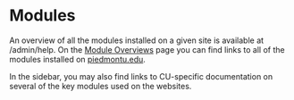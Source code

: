 # Modules
An overview of all the modules installed on a given site is available at /admin/help. On the [Module Overviews](/module-overviews.md) page you can find links to all of the modules installed on [piedmontu.edu](https://piedmontu.edu).

In the sidebar, you may also find links to CU-specific documentation on several of the key modules used on the websites.
